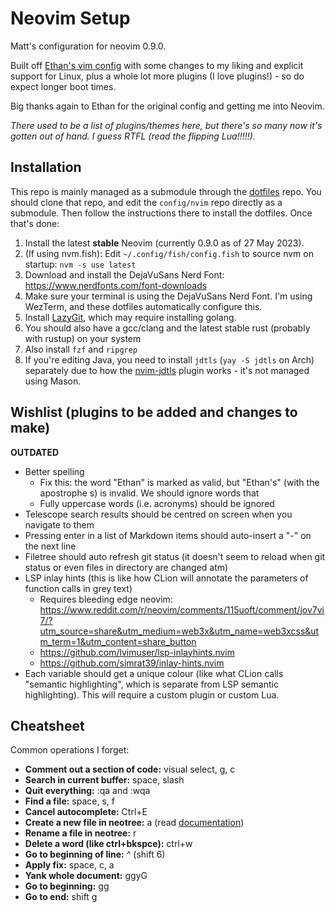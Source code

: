 # Neovim Setup
Matt's configuration for neovim 0.9.0.

Built off [Ethan's vim config](https://github.com/nvim-lua/kickstart.nvim) with some changes to my liking
and explicit support for Linux, plus a whole lot more plugins (I love plugins!) - so do expect longer boot
times.

Big thanks again to Ethan for the original config and getting me into Neovim.

_There used to be a list of plugins/themes here, but there's so many now it's gotten out of hand. I guess RTFL
(read the flipping Lua!!!!!)._

## Installation
This repo is mainly managed as a submodule through the [dotfiles](https://github.com/mattyoung101/dotfiles)
repo. You should clone that repo, and edit the `config/nvim` repo directly as a submodule. Then follow the
instructions there to install the dotfiles. Once that's done:

1. Install the latest **stable** Neovim (currently 0.9.0 as of 27 May 2023). 
3. (If using nvm.fish): Edit `~/.config/fish/config.fish` to source nvm on startup: `nvm -s use latest`
4. Download and install the DejaVuSans Nerd Font: https://www.nerdfonts.com/font-downloads
5. Make sure your terminal is using the DejaVuSans Nerd Font. I'm using WezTerm, and these dotfiles
   automatically configure this.
6. Install [LazyGit](https://github.com/jesseduffield/lazygit), which may require installing golang.
7. You should also have a gcc/clang and the latest stable rust (probably with rustup) on your system
8. Also install `fzf` and `ripgrep`
9. If you're editing Java, you need to install `jdtls` (`yay -S jdtls` on Arch) separately due to how the
   [nvim-jdtls](https://github.com/mfussenegger/nvim-jdtls) plugin works - it's not managed using Mason.

## Wishlist (plugins to be added and changes to make)
**OUTDATED**

- Better spelling
    - Fix this: the word "Ethan" is marked as valid, but "Ethan's" (with the apostrophe s) is invalid. We should
    ignore words that 
    - Fully uppercase words (i.e. acronyms) should be ignored
- Telescope search results should be centred on screen when you navigate to them
- Pressing enter in a list of Markdown items should auto-insert a "-" on the next line
- Filetree should auto refresh git status (it doesn't seem to reload when git status or even files in directory
are changed atm)
- LSP inlay hints (this is like how CLion will annotate the parameters of function calls in grey text)
    - Requires bleeding edge neovim: https://www.reddit.com/r/neovim/comments/115uoft/comment/jov7vi7/?utm_source=share&utm_medium=web3x&utm_name=web3xcss&utm_term=1&utm_content=share_button
    - https://github.com/lvimuser/lsp-inlayhints.nvim
    - https://github.com/simrat39/inlay-hints.nvim
- Each variable should get a unique colour (like what CLion calls "semantic highlighting", which is separate
from LSP semantic highlighting). This will require a custom plugin or custom Lua.

## Cheatsheet
Common operations I forget:

- **Comment out a section of code:** visual select, g, c
- **Search in current buffer:** space, slash
- **Quit everything:** :qa and :wqa
- **Find a file:** space, s, f
- **Cancel autocomplete:** Ctrl+E
- **Create a new file in neotree:** a (read [documentation](https://github.com/nvim-neo-tree/neo-tree.nvim#longer-example-for-packer))
- **Rename a file in neotree:** r
- **Delete a word (like ctrl+bkspce):** ctrl+w
- **Go to beginning of line:** ^ (shift 6)
- **Apply fix:** space, c, a
- **Yank whole document:** ggyG
- **Go to beginning:** gg
- **Go to end:** shift g
